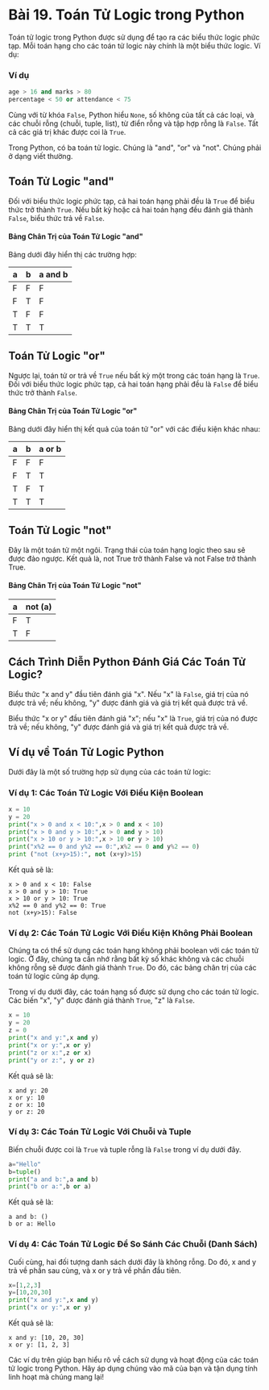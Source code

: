 # Bài 19. Toán Tử Logic trong Python

Toán tử logic trong Python được sử dụng để tạo ra các biểu thức logic phức tạp. Mỗi toán hạng cho các toán tử logic này chính là một biểu thức logic. Ví dụ:

### Ví dụ
```python
age > 16 and marks > 80
percentage < 50 or attendance < 75
```

Cùng với từ khóa `False`, Python hiểu `None`, số không của tất cả các loại, và các chuỗi rỗng (chuỗi, tuple, list), từ điển rỗng và tập hợp rỗng là `False`. Tất cả các giá trị khác được coi là `True`.

Trong Python, có ba toán tử logic. Chúng là "and", "or" và "not". Chúng phải ở dạng viết thường.

## Toán Tử Logic "and"

Đối với biểu thức logic phức tạp, cả hai toán hạng phải đều là `True` để biểu thức trở thành `True`. Nếu bất kỳ hoặc cả hai toán hạng đều đánh giá thành `False`, biểu thức trả về `False`.

#### Bảng Chân Trị của Toán Tử Logic "and"
Bảng dưới đây hiển thị các trường hợp:

| a   | b   | a and b |
| --- | --- | ------- |
| F   | F   | F       |
| F   | T   | F       |
| T   | F   | F       |
| T   | T   | T       |

## Toán Tử Logic "or"

Ngược lại, toán tử or trả về `True` nếu bất kỳ một trong các toán hạng là `True`. Đối với biểu thức logic phức tạp, cả hai toán hạng phải đều là `False` để biểu thức trở thành `False`.

#### Bảng Chân Trị của Toán Tử Logic "or"
Bảng dưới đây hiển thị kết quả của toán tử "or" với các điều kiện khác nhau:

| a   | b   | a or b |
| --- | --- | ------ |
| F   | F   | F      |
| F   | T   | T      |
| T   | F   | T      |
| T   | T   | T      |

## Toán Tử Logic "not"

Đây là một toán tử một ngôi. Trạng thái của toán hạng logic theo sau sẽ được đảo ngược. Kết quả là, not True trở thành False và not False trở thành True.

#### Bảng Chân Trị của Toán Tử Logic "not"
| a   | not (a) |
| --- | ------- |
| F   | T       |
| T   | F       |

## Cách Trình Diễn Python Đánh Giá Các Toán Tử Logic?

Biểu thức "x and y" đầu tiên đánh giá "x". Nếu "x" là `False`, giá trị của nó được trả về; nếu không, "y" được đánh giá và giá trị kết quả được trả về.

Biểu thức "x or y" đầu tiên đánh giá "x"; nếu "x" là `True`, giá trị của nó được trả về; nếu không, "y" được đánh giá và giá trị kết quả được trả về.

## Ví dụ về Toán Tử Logic Python

Dưới đây là một số trường hợp sử dụng của các toán tử logic:

### Ví dụ 1: Các Toán Tử Logic Với Điều Kiện Boolean
```python
x = 10
y = 20
print("x > 0 and x < 10:",x > 0 and x < 10)
print("x > 0 and y > 10:",x > 0 and y > 10)
print("x > 10 or y > 10:",x > 10 or y > 10)
print("x%2 == 0 and y%2 == 0:",x%2 == 0 and y%2 == 0)
print ("not (x+y>15):", not (x+y)>15)
```
Kết quả sẽ là:

```
x > 0 and x < 10: False
x > 0 and y > 10: True
x > 10 or y > 10: True
x%2 == 0 and y%2 == 0: True
not (x+y>15): False
```

### Ví dụ 2: Các Toán Tử Logic Với Điều Kiện Không Phải Boolean
Chúng ta có thể sử dụng các toán hạng không phải boolean với các toán tử logic. Ở đây, chúng ta cần nhớ rằng bất kỳ số khác không và các chuỗi không rỗng sẽ được đánh giá thành `True`. Do đó, các bảng chân trị của các toán tử logic cũng áp dụng.

Trong ví dụ dưới đây, các toán hạng số được sử dụng cho các toán tử logic. Các biến "x", "y" được đánh giá thành `True`, "z" là `False`.

```python
x = 10
y = 20
z = 0
print("x and y:",x and y)
print("x or y:",x or y)
print("z or x:",z or x)
print("y or z:", y or z)
```
Kết quả sẽ là:

```
x and y: 20
x or y: 10
z or x: 10
y or z: 20
```

### Ví dụ 3: Các Toán Tử Logic Với Chuỗi và Tuple
Biến chuỗi được coi là `True` và tuple rỗng là `False` trong ví dụ dưới đây.

```python
a="Hello"
b=tuple()
print("a and b:",a and b)
print("b or a:",b or a)
```
Kết quả sẽ là:

```
a and b: ()
b or a: Hello
```

### Ví dụ 4: Các Toán Tử Logic Để So Sánh Các Chuỗi (Danh Sách)
Cuối cùng, hai đối tượng danh sách dưới đây là không rỗng. Do đó, x and y trả về phần sau cùng, và x or y trả về phần đầu tiên.

```python
x=[1,2,3]
y=[10,20,30]
print("x and y:",x and y)
print("x or y:",x or y)
```
Kết quả sẽ là:

```
x and y: [10, 20, 30]
x or y: [1, 2, 3]
```

Các ví dụ trên giúp bạn hiểu rõ về cách sử dụng và hoạt động của các toán tử logic trong Python. Hãy áp dụng chúng vào mã của bạn và tận dụng tính linh hoạt mà chúng mang lại!